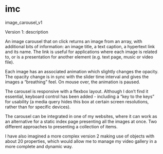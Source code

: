 # imc
image_carousel_v1

Version 1: description

An image carousel that on click returns an image from an array, with additional bits of information:
an image title, a text caption, a hypertext link and its name. The link is useful for applications where each image is related to, or is a presentation for another element (e.g. text page, music or video file).

Each image has an associated animation which slightly changes the opacity. The opacity change is in sync with the slider time interval and gives the images a “breathing” feel. On mouse over, the animation is paused.

The carousel is responsive with a flexbox layout. Although I don’t find it essential, keyboard control has been added - including a “key to the keys” for usability (a media query hides this box at certain screen resolutions, rather than for specific devices).

The carousel can be integrated in one of my websites, where it can work as an alternative for a static index page presenting all the images at once. Two different approaches to presenting a collection of items.

I have also imagined a more complex version 2 making use of objects with about 20 properties, which would allow me to manage my video gallery in a more complete and dynamic way. 

